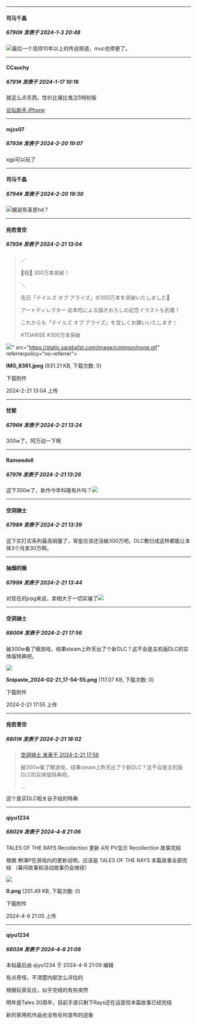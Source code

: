 
*****

####  司马千晶  
##### 6790#       发表于 2024-1-3 20:48

<img src="https://static.saraba1st.com/image/smiley/face2017/047.png" referrerpolicy="no-referrer">最后一个坚持10年以上的传说频道，muc也停更了。

*****

####  CCauchy  
##### 6791#       发表于 2024-1-17 10:16

就这么点东西，性价比堪比鬼泣5特别版

[论坛助手,iPhone](https://bbs.saraba1st.com/2b/forum.php?mod=viewthread&amp;tid=2029836)

*****

####  mjzs07  
##### 6793#       发表于 2024-2-20 19:07

xgp可以玩了


*****

####  司马千晶  
##### 6794#       发表于 2024-2-20 19:30

<img src="https://static.saraba1st.com/image/smiley/face2017/067.png" referrerpolicy="no-referrer">据说有圣恩hd？


*****

####  宛若青空  
##### 6795#       发表于 2024-2-21 13:04

<blockquote>／

🎊祝🎊 300万本突破！

＼

先日「テイルズ オブ アライズ」が300万本を突破いたしました🎉

アートディレクター 岩本稔による描きおろしの記念イラストも到着！

これからも「テイルズ オブ アライズ」を宜しくお願いいたします！

#TOARISE #300万本突破</blockquote>

<img src="https://img.saraba1st.com/forum/202402/21/130449v9qvnx9qqx33ran7.jpeg" referrerpolicy="no-referrer">" src="https://static.saraba1st.com/image/common/none.gif" referrerpolicy="no-referrer">

<strong>IMG_8361.jpeg</strong> (931.21 KB, 下载次数: 0)

下载附件

2024-2-21 13:04 上传


*****

####  忧郁  
##### 6796#       发表于 2024-2-21 13:24

300w了，阿万动一下啊

*****

####  Rainwedell  
##### 6797#       发表于 2024-2-21 13:26

这下300w了，新作今年科隆有片吗？<img src="https://static.saraba1st.com/image/smiley/face2017/086.png" referrerpolicy="no-referrer">


*****

####  空洞骑士  
##### 6798#       发表于 2024-2-21 13:39

这下实打实系列最高销量了，宵星应该还没破300万吧。DLC敷衍成这样都能让本体3个月卖30万啊。


*****

####  抽烟的猴  
##### 6799#       发表于 2024-2-21 13:44

对现在的jrpg来说，卖相大于一切实锤了<img src="https://static.saraba1st.com/image/smiley/face2017/065.png" referrerpolicy="no-referrer">


*****

####  空洞骑士  
##### 6800#       发表于 2024-2-21 17:56

破300w看了眼游戏，结果steam上昨天出了个新DLC？这不会是主机版DLC的实体版特典吧。

<img src="https://img.saraba1st.com/forum/202402/21/175525sx68e0f8d8a76fos.png" referrerpolicy="no-referrer">

<strong>Snipaste_2024-02-21_17-54-55.png</strong> (117.07 KB, 下载次数: 0)

下载附件

2024-2-21 17:55 上传


*****

####  宛若青空  
##### 6801#       发表于 2024-2-21 18:02

<blockquote><a href="httphttps://bbs.saraba1st.com/2b/forum.php?mod=redirect&amp;goto=findpost&amp;pid=64022349&amp;ptid=1860328" target="_blank">空洞骑士 发表于 2024-2-21 17:56</a>

破300w看了眼游戏，结果steam上昨天出了个新DLC？这不会是主机版DLC的实体版特典吧。

 ...</blockquote>

这个是买DLC相关谷子给的特典

*****

####  qiyu1234  
##### 6802#       发表于 2024-4-8 21:06

TALES OF THE RAYS Recollection 更新 4月 PV显示 Recollection 故事完结

根据 栁澤P在游戏内的更新说明，应该是 TALES OF THE RAYS 本篇故事全部完结 （幕间故事和活动故事仍会继续）

<img src="https://img.saraba1st.com/forum/202404/08/210534wswz3l8al6ym1k2k.png" referrerpolicy="no-referrer">

<strong>0.png</strong> (201.49 KB, 下载次数: 0)

下载附件

2024-4-8 21:05 上传

*****

####  qiyu1234  
##### 6803#       发表于 2024-4-8 21:08

 本帖最后由 qiyu1234 于 2024-4-8 21:09 编辑 

有点奇怪，不清楚内部怎么评估的

根据玩家反应，似乎完结的有些突然

明年是Tales 30周年，目前手游只剩下Rays还在运营但本篇故事已经完结

新的家用机作品也没有任何宣布的迹象

